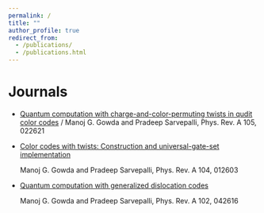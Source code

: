 ```yaml
---
permalink: /
title: ""
author_profile: true
redirect_from: 
  - /publications/
  - /publications.html
---
```


Journals
======
* [Quantum computation with charge-and-color-permuting twists in qudit color codes](https://journals.aps.org/pra/abstract/10.1103/PhysRevA.105.022621) /
  Manoj G. Gowda and Pradeep Sarvepalli, Phys. Rev. A 105, 022621

* [Color codes with twists: Construction and universal-gate-set implementation](https://journals.aps.org/pra/abstract/10.1103/PhysRevA.104.012603)

  Manoj G. Gowda and Pradeep Sarvepalli, Phys. Rev. A 104, 012603

* [Quantum computation with generalized dislocation codes](https://journals.aps.org/pra/abstract/10.1103/PhysRevA.102.042616)

   Manoj G. Gowda and Pradeep Sarvepalli, Phys. Rev. A 102, 042616 
  
